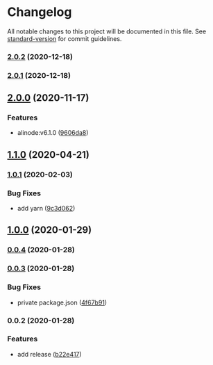 # Changelog

All notable changes to this project will be documented in this file. See [standard-version](https://github.com/conventional-changelog/standard-version) for commit guidelines.

### [2.0.2](https://github.com/sqlwwx/docker-alinode/compare/v2.0.1...v2.0.2) (2020-12-18)

### [2.0.1](https://github.com/sqlwwx/docker-alinode/compare/v2.0.0...v2.0.1) (2020-12-18)

## [2.0.0](https://github.com/sqlwwx/docker-alinode/compare/v1.1.0...v2.0.0) (2020-11-17)


### Features

* alinode:v6.1.0 ([9606da8](https://github.com/sqlwwx/docker-alinode/commit/9606da8e06b89949006e1f991ec0cac396de1529))

## [1.1.0](https://github.com/sqlwwx/docker-alinode/compare/v1.0.1...v1.1.0) (2020-04-21)

### [1.0.1](https://github.com/sqlwwx/docker-alinode/compare/v1.0.0...v1.0.1) (2020-02-03)


### Bug Fixes

* add yarn ([9c3d062](https://github.com/sqlwwx/docker-alinode/commit/9c3d062b6f1dfe9c31141607ccf665204001209c))

## [1.0.0](https://github.com/sqlwwx/docker-alinode/compare/v0.0.4...v1.0.0) (2020-01-29)

### [0.0.4](https://github.com/sqlwwx/docker-alinode/compare/v0.0.3...v0.0.4) (2020-01-28)

### [0.0.3](https://github.com/sqlwwx/docker-alinode/compare/v0.0.2...v0.0.3) (2020-01-28)


### Bug Fixes

* private package.json ([4f67b91](https://github.com/sqlwwx/docker-alinode/commit/4f67b91c7c55624309db9682430e887d19c90ca6))

### 0.0.2 (2020-01-28)


### Features

* add release ([b22e417](https://github.com/sqlwwx/docker-alinode/commit/b22e417294fe31bfa327595635583aa5072ee0a3))
